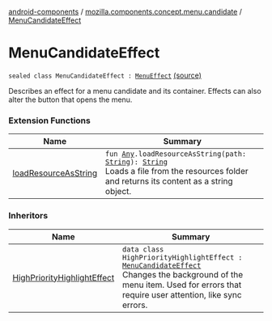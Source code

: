 [android-components](../index.md) / [mozilla.components.concept.menu.candidate](index.md) / [MenuCandidateEffect](./-menu-candidate-effect.md)

# MenuCandidateEffect

`sealed class MenuCandidateEffect : `[`MenuEffect`](-menu-effect.md) [(source)](https://github.com/mozilla-mobile/android-components/blob/master/components/concept/menu/src/main/java/mozilla/components/concept/menu/candidate/MenuEffect.kt#L19)

Describes an effect for a menu candidate and its container.
Effects can also alter the button that opens the menu.

### Extension Functions

| Name | Summary |
|---|---|
| [loadResourceAsString](../mozilla.components.support.test.file/kotlin.-any/load-resource-as-string.md) | `fun `[`Any`](https://kotlinlang.org/api/latest/jvm/stdlib/kotlin/-any/index.html)`.loadResourceAsString(path: `[`String`](https://kotlinlang.org/api/latest/jvm/stdlib/kotlin/-string/index.html)`): `[`String`](https://kotlinlang.org/api/latest/jvm/stdlib/kotlin/-string/index.html)<br>Loads a file from the resources folder and returns its content as a string object. |

### Inheritors

| Name | Summary |
|---|---|
| [HighPriorityHighlightEffect](-high-priority-highlight-effect/index.md) | `data class HighPriorityHighlightEffect : `[`MenuCandidateEffect`](./-menu-candidate-effect.md)<br>Changes the background of the menu item. Used for errors that require user attention, like sync errors. |
